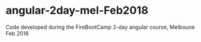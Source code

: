 # angular-2day-mel-Feb2018
Code developed during the FireBootCamp 2-day angular course, Melboune Feb 2018
